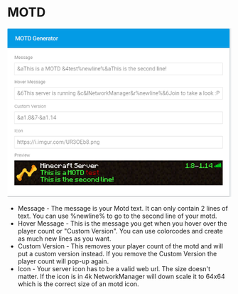 # MOTD

![](../../.gitbook/assets/image%20%282%29.png)

* Message - The message is your Motd text. It can only contain 2 lines of text. You can use %newline% to go to the second line of your motd.
* Hover Message - This is the message you get when you hover over the player count or "Custom Version". You can use colorcodes and create as much new lines as you want.
* Custom Version - This removes your player count of the motd and will put a custom version instead. If you remove the Custom Version the player count will pop-up again.
* Icon - Your server icon has to be a valid web url. The size doesn't matter. If the icon is in 4k NetworkManager will down scale it to 64x64 which is the correct size of an motd icon.

